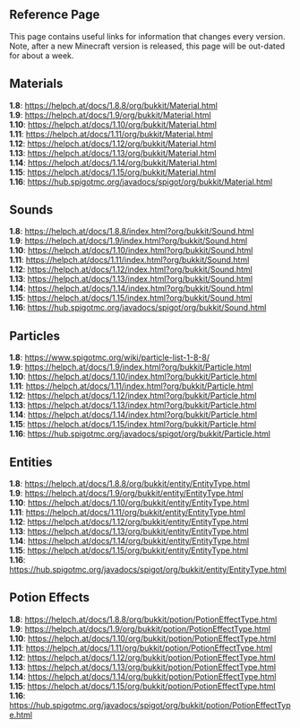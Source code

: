 ## Reference Page
This page contains useful links for information that changes every version.
Note, after a new Minecraft version is released, this page will be out-dated
for about a week.

## Materials
**1.8**: https://helpch.at/docs/1.8.8/org/bukkit/Material.html  
**1.9**: https://helpch.at/docs/1.9/org/bukkit/Material.html  
**1.10**: https://helpch.at/docs/1.10/org/bukkit/Material.html  
**1.11**: https://helpch.at/docs/1.11/org/bukkit/Material.html  
**1.12**: https://helpch.at/docs/1.12/org/bukkit/Material.html  
**1.13**: https://helpch.at/docs/1.13/org/bukkit/Material.html  
**1.14**: https://helpch.at/docs/1.14/org/bukkit/Material.html  
**1.15**: https://helpch.at/docs/1.15/org/bukkit/Material.html  
**1.16**: https://hub.spigotmc.org/javadocs/spigot/org/bukkit/Material.html  

## Sounds
**1.8**: https://helpch.at/docs/1.8.8/index.html?org/bukkit/Sound.html  
**1.9**: https://helpch.at/docs/1.9/index.html?org/bukkit/Sound.html  
**1.10**: https://helpch.at/docs/1.10/index.html?org/bukkit/Sound.html  
**1.11**: https://helpch.at/docs/1.11/index.html?org/bukkit/Sound.html  
**1.12**: https://helpch.at/docs/1.12/index.html?org/bukkit/Sound.html  
**1.13**: https://helpch.at/docs/1.13/index.html?org/bukkit/Sound.html  
**1.14**: https://helpch.at/docs/1.14/index.html?org/bukkit/Sound.html  
**1.15**: https://helpch.at/docs/1.15/index.html?org/bukkit/Sound.html  
**1.16**: https://hub.spigotmc.org/javadocs/spigot/org/bukkit/Sound.html  

## Particles
**1.8**: https://www.spigotmc.org/wiki/particle-list-1-8-8/  
**1.9**: https://helpch.at/docs/1.9/index.html?org/bukkit/Particle.html  
**1.10**: https://helpch.at/docs/1.10/index.html?org/bukkit/Particle.html   
**1.11**: https://helpch.at/docs/1.11/index.html?org/bukkit/Particle.html   
**1.12**: https://helpch.at/docs/1.12/index.html?org/bukkit/Particle.html   
**1.13**: https://helpch.at/docs/1.13/index.html?org/bukkit/Particle.html   
**1.14**: https://helpch.at/docs/1.14/index.html?org/bukkit/Particle.html   
**1.15**: https://helpch.at/docs/1.15/index.html?org/bukkit/Particle.html   
**1.16**: https://hub.spigotmc.org/javadocs/spigot/org/bukkit/Particle.html  

## Entities
**1.8**: https://helpch.at/docs/1.8.8/org/bukkit/entity/EntityType.html  
**1.9**: https://helpch.at/docs/1.9/org/bukkit/entity/EntityType.html  
**1.10**: https://helpch.at/docs/1.10/org/bukkit/entity/EntityType.html  
**1.11**: https://helpch.at/docs/1.11/org/bukkit/entity/EntityType.html  
**1.12**: https://helpch.at/docs/1.12/org/bukkit/entity/EntityType.html  
**1.13**: https://helpch.at/docs/1.13/org/bukkit/entity/EntityType.html  
**1.14**: https://helpch.at/docs/1.14/org/bukkit/entity/EntityType.html  
**1.15**: https://helpch.at/docs/1.15/org/bukkit/entity/EntityType.html  
**1.16**: https://hub.spigotmc.org/javadocs/spigot/org/bukkit/entity/EntityType.html  

## Potion Effects
**1.8**: https://helpch.at/docs/1.8.8/org/bukkit/potion/PotionEffectType.html  
**1.9**: https://helpch.at/docs/1.9/org/bukkit/potion/PotionEffectType.html  
**1.10**: https://helpch.at/docs/1.10/org/bukkit/potion/PotionEffectType.html  
**1.11**: https://helpch.at/docs/1.11/org/bukkit/potion/PotionEffectType.html  
**1.12**: https://helpch.at/docs/1.12/org/bukkit/potion/PotionEffectType.html  
**1.13**: https://helpch.at/docs/1.13/org/bukkit/potion/PotionEffectType.html  
**1.14**: https://helpch.at/docs/1.14/org/bukkit/potion/PotionEffectType.html  
**1.15**: https://helpch.at/docs/1.15/org/bukkit/potion/PotionEffectType.html  
**1.16**: https://hub.spigotmc.org/javadocs/spigot/org/bukkit/potion/PotionEffectType.html  